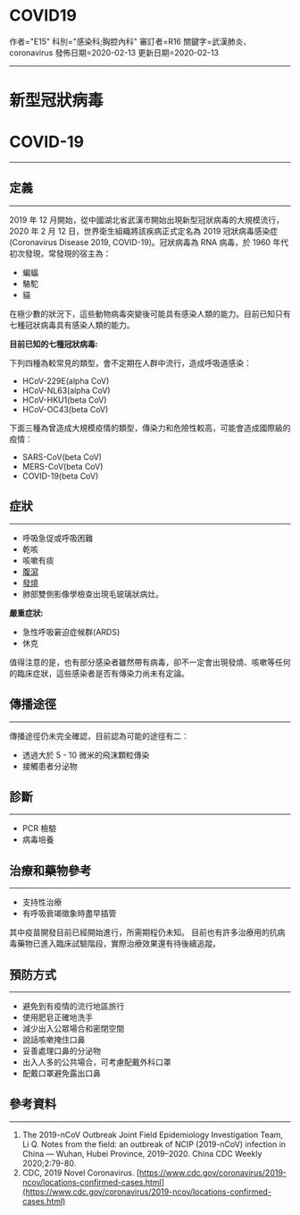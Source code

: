 # COVID19

作者="E15"
科別="感染科;胸腔內科"
審訂者=R16
關鍵字=武漢肺炎、coronavirus
發佈日期=2020-02-13
更新日期=2020-02-13

---

# 新型冠狀病毒

# COVID-19

---

## 定義

---

2019 年 12 月開始，從中國湖北省武漢市開始出現新型冠狀病毒的大規模流行，2020 年 2 月 12 日，世界衛生組織將該疾病正式定名為 2019 冠狀病毒感染症(Coronavirus Disease 2019, COVID-19)。冠狀病毒為 RNA 病毒，於 1960 年代初次發現，常發現的宿主為：

- 蝙蝠
- 駱駝
- 貓

在極少數的狀況下，這些動物病毒突變後可能具有感染人類的能力。目前已知只有七種冠狀病毒具有感染人類的能力。

**目前已知的七種冠狀病毒:**

下列四種為較常見的類型，會不定期在人群中流行，造成呼吸道感染：

- HCoV-229E(alpha CoV)
- HCoV-NL63(alpha CoV)
- HCoV-HKU1(beta CoV)
- HCoV-OC43(beta CoV)

下面三種為曾造成大規模疫情的類型，傳染力和危險性較高，可能會造成國際級的疫情：

- SARS-CoV(beta CoV)
- MERS-CoV(beta CoV)
- COVID-19(beta CoV)

## 症狀

---

- 呼吸急促或呼吸困難
- 乾咳
- 咳嗽有痰
- [腹瀉](C0011991-01)
- [發燒](C0015967)
- 肺部雙側影像學檢查出現毛玻璃狀病灶。

**嚴重症狀:**

- 急性呼吸窘迫症候群(ARDS)
- 休克

值得注意的是，也有部分感染者雖然帶有病毒，卻不一定會出現發燒、咳嗽等任何的臨床症狀，這些感染者是否有傳染力尚未有定論。

## 傳播途徑

---

傳播途徑仍未完全確認，目前認為可能的途徑有二：

- 透過大於 5 - 10 微米的飛沫顆粒傳染
- 接觸患者分泌物

## 診斷

---

- PCR 檢驗
- 病毒培養

## 治療和藥物參考

---

- 支持性治療
- 有呼吸衰竭徵象時盡早插管

其中疫苗開發目前已經開始進行，所需期程仍未知。
目前也有許多治療用的抗病毒藥物已進入臨床試驗階段，實際治療效果還有待後續追蹤。

## 預防方式

---

- 避免到有疫情的流行地區旅行
- 使用肥皂正確地洗手
- 減少出入公眾場合和密閉空間
- 說話咳嗽掩住口鼻
- 妥善處理口鼻的分泌物
- 出入人多的公共場合，可考慮配戴外科口罩
- 配戴口罩避免露出口鼻

## 參考資料

---

1. The 2019-nCoV Outbreak Joint Field Epidemiology Investigation Team, Li Q. Notes from the field: an outbreak of NCIP (2019-nCoV) infection in China — Wuhan, Hubei Province, 2019–2020. China CDC Weekly 2020;2:79-80.
2. CDC, 2019 Novel Coronavirus. [https://www.cdc.gov/coronavirus/2019-ncov/locations-confirmed-cases.html](https://www.cdc.gov/coronavirus/2019-ncov/locations-confirmed-cases.html)
